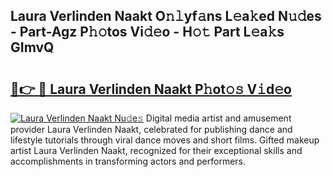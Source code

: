 ## Laura Verlinden Naakt O𝚗𝚕yf𝚊ns L𝚎a𝚔ed N𝚞𝚍es - Part-Agz P𝚑𝚘tos Vi𝚍𝚎o - H𝚘𝚝 Part L𝚎a𝚔s GImvQ

# <h2><a href="http://kf27tf.oniu.top/?m=Laura+Verlinden+Naakt">🔗👉 🔴 Laura Verlinden Naakt P𝚑ot𝚘𝚜 V𝚒d𝚎o</a></h2>

[![Laura Verlinden Naakt Nu𝚍e𝚜](https://i.imgur.com/0qMVB7G.gif)](http://kf27tf.oniu.top/?m=Laura+Verlinden+Naakt)
Digital media artist and amusement provider Laura Verlinden Naakt, celebrated for publishing dance and lifestyle tutorials through viral dance moves and short films. Gifted makeup artist Laura Verlinden Naakt, recognized for their exceptional skills and accomplishments in transforming actors and performers.  
